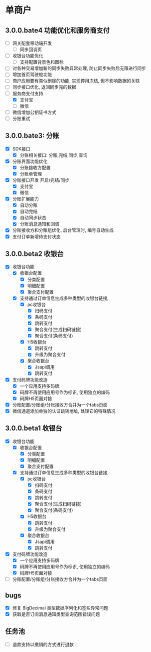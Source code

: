 # 单商户
## 3.0.0.bate4 功能优化和服务商支付
- [ ] 网关配套移动端开发
  - [ ] 同步回调页
- [ ] 收银台功能优化
  - [ ] 支持配置背景色和图标
- [ ] 对各种交易增加新的同步失败异常处理, 防止同步失败后无限进行同步
- [ ] 增加首页驾驶舱功能
- [ ] 商户应用要有类似删除的功能, 实现停用冻结, 但不影响数据的关联
- [ ] 同步接口优化, 返回同步完的数据
- [ ] 服务商支付支持
  - [x] 支付宝
  - [ ] 微信
- [ ] 微信增加公钥证书方式
- [ ] 分账重试
## 3.0.0.bate3: 分账
- [x] SDK接口
  - [x] 分账相关接口: 分账,完结,同步,查询
- [x] 分账界面功能优化
    - [x] 分账接收方配置
    - [x] 分账单管理
- [x] 分账接口开发 开启/完结/同步
  - [x] 支付宝
  - [x] 微信
- [x] 分账扩展能力
  - [x] 自动分账
  - [x] 自动完结
  - [x] 自动同步状态
  - [x] 分账消息通知和回调
- [x] 分账接收方和分账组优化, 后台管理时, 编号自动生成
- [x] 支付订单新增待支付状态
## 3.0.0.beta2 收银台
- [x] 收银台功能
    - [x] 收银台配置
        - [x] 分类配置
        - [x] 明细配置
        - [x] 聚合支付配置
    - [x] 支持通过订单信息生成多种类型的收银台链接,
        - [x] pc收银台
            - [x] 扫码支付
            - [x] 条码支付
            - [x] 跳转支付
            - [x] 聚合支付(生成扫码链接)
            - [x] 聚合支付(条码支付)
        - [x] H5收银台
            - [x] 跳转支付
            - [x] 升级为聚合支付
        - [x] 聚合收银台
            - [x] Jsapi调用
            - [x] 跳转支付
- [x] 支付码牌功能改造
    - [x] 一个应用支持多码牌
    - [x] 码牌不再使用应用号作为标识, 使用独立的编码
    - [x] 码牌H5页面对接
- [x] 分账配置/分账组/分账接收方合并为一个tabs页面
- [x] 微信通道添加单独的认证跳转地址, 处理它的特殊情况
## 3.0.0.beta1 收银台
- [x] 收银台功能
    - [x] 收银台配置
        - [x] 分类配置
        - [x] 明细配置
        - [x] 聚合支付配置
    - [x] 支持通过订单信息生成多种类型的收银台链接,
        - [x] pc收银台
            - [x] 扫码支付
            - [x] 条码支付
            - [x] 跳转支付
            - [x] 聚合支付(生成扫码链接)
            - [x] 聚合支付(条码支付)
        - [x] H5收银台
            - [x] 跳转支付
            - [x] 升级为聚合支付
        - [x] 聚合收银台
            - [x] Jsapi调用
            - [x] 跳转支付
- [x] 支付码牌功能改造
    - [x] 一个应用支持多码牌
    - [x] 码牌不再使用应用号作为标识, 使用独立的编码
    - [x] 码牌H5页面对接
- [ ] 分账配置/分账组/分账接收方合并为一个tabs页面

## bugs
- [x] 修复 BigDecimal 类型数据序列化和签名异常问题
- [x] 获取是否订阅消息通知类型查询范围错误问题

## 任务池
- [ ] 退款支持以撤销的方式进行退款
